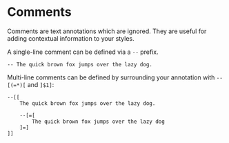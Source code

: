 # Comments

Comments are text annotations which are ignored. They are useful for adding contextual information to your styles.

A single-line comment can be defined via a `--` prefix.
```rsml
-- The quick brown fox jumps over the lazy dog.
```

Multi-line comments can be defined by surrounding your annotation with `--[(=*)[` and `]$1]`:
```rsml
--[[
    The quick brown fox jumps over the lazy dog.

    --[=[
        The quick brown fox jumps over the lazy dog
    ]=]
]]
``` 
